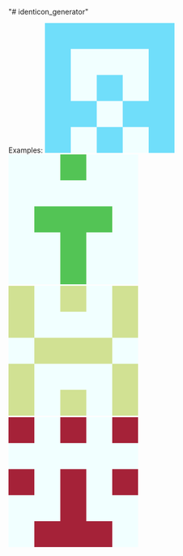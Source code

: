 "# identicon_generator" 

Examples: 
<img src="https://github.com/leungjch/identicon_generator/blob/master/identicons/Screenshots/1111_Third.png" width="256">
<img src="https://github.com/leungjch/identicon_generator/blob/master/identicons/Screenshots/1133_get.png" width="256">
<img src="https://github.com/leungjch/identicon_generator/blob/master/identicons/Screenshots/1857_more.png" width="256">
<img src="https://github.com/leungjch/identicon_generator/blob/master/identicons/Screenshots/1962_that.png" width="256">
